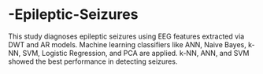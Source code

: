 # -Epileptic-Seizures
This study diagnoses epileptic seizures using EEG features extracted via DWT and AR models. Machine learning classifiers like ANN, Naive Bayes, k-NN, SVM, Logistic Regression, and PCA are applied. k-NN, ANN, and SVM showed the best performance in detecting seizures.
